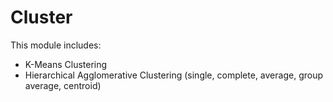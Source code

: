 #   Cluster

This module includes:
*   K-Means Clustering
*   Hierarchical Agglomerative Clustering (single, complete, average, group average, centroid)